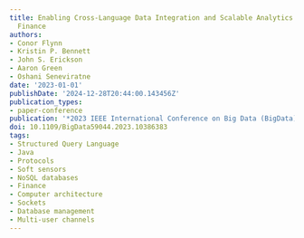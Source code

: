 ```yaml
---
title: Enabling Cross-Language Data Integration and Scalable Analytics in Decentralized
  Finance
authors:
- Conor Flynn
- Kristin P. Bennett
- John S. Erickson
- Aaron Green
- Oshani Seneviratne
date: '2023-01-01'
publishDate: '2024-12-28T20:44:00.143456Z'
publication_types:
- paper-conference
publication: '*2023 IEEE International Conference on Big Data (BigData)*'
doi: 10.1109/BigData59044.2023.10386383
tags:
- Structured Query Language
- Java
- Protocols
- Soft sensors
- NoSQL databases
- Finance
- Computer architecture
- Sockets
- Database management
- Multi-user channels
---
```

